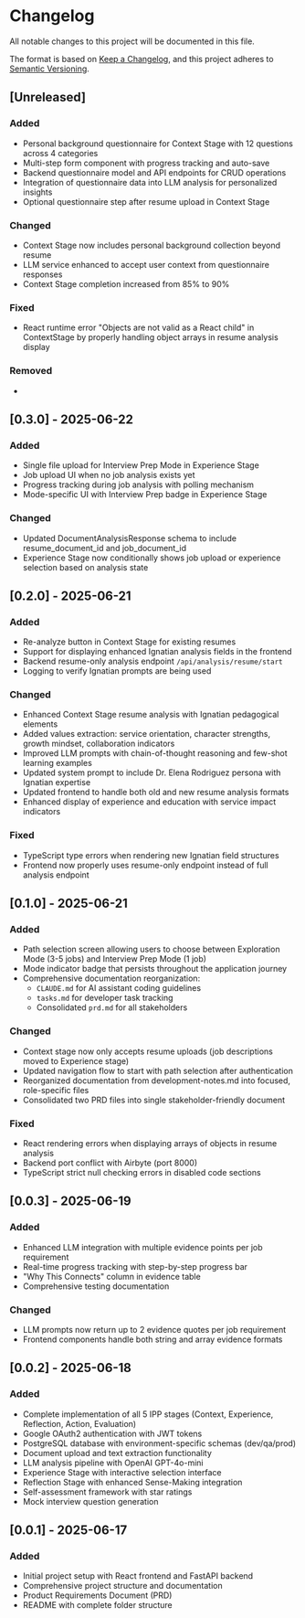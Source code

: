 # Changelog

All notable changes to this project will be documented in this file.

The format is based on [Keep a Changelog](https://keepachangelog.com/en/1.0.0/),
and this project adheres to [Semantic Versioning](https://semver.org/spec/v2.0.0.html).

## [Unreleased]

### Added
- Personal background questionnaire for Context Stage with 12 questions across 4 categories
- Multi-step form component with progress tracking and auto-save
- Backend questionnaire model and API endpoints for CRUD operations
- Integration of questionnaire data into LLM analysis for personalized insights
- Optional questionnaire step after resume upload in Context Stage

### Changed
- Context Stage now includes personal background collection beyond resume
- LLM service enhanced to accept user context from questionnaire responses
- Context Stage completion increased from 85% to 90%

### Fixed
- React runtime error "Objects are not valid as a React child" in ContextStage by properly handling object arrays in resume analysis display

### Removed
- 

## [0.3.0] - 2025-06-22

### Added
- Single file upload for Interview Prep Mode in Experience Stage
- Job upload UI when no job analysis exists yet
- Progress tracking during job analysis with polling mechanism
- Mode-specific UI with Interview Prep badge in Experience Stage

### Changed
- Updated DocumentAnalysisResponse schema to include resume_document_id and job_document_id
- Experience Stage now conditionally shows job upload or experience selection based on analysis state

## [0.2.0] - 2025-06-21

### Added
- Re-analyze button in Context Stage for existing resumes
- Support for displaying enhanced Ignatian analysis fields in the frontend
- Backend resume-only analysis endpoint `/api/analysis/resume/start`
- Logging to verify Ignatian prompts are being used

### Changed
- Enhanced Context Stage resume analysis with Ignatian pedagogical elements
- Added values extraction: service orientation, character strengths, growth mindset, collaboration indicators
- Improved LLM prompts with chain-of-thought reasoning and few-shot learning examples
- Updated system prompt to include Dr. Elena Rodriguez persona with Ignatian expertise
- Updated frontend to handle both old and new resume analysis formats
- Enhanced display of experience and education with service impact indicators

### Fixed
- TypeScript type errors when rendering new Ignatian field structures
- Frontend now properly uses resume-only endpoint instead of full analysis endpoint

## [0.1.0] - 2025-06-21

### Added
- Path selection screen allowing users to choose between Exploration Mode (3-5 jobs) and Interview Prep Mode (1 job)
- Mode indicator badge that persists throughout the application journey
- Comprehensive documentation reorganization:
  - `CLAUDE.md` for AI assistant coding guidelines
  - `tasks.md` for developer task tracking
  - Consolidated `prd.md` for all stakeholders

### Changed
- Context stage now only accepts resume uploads (job descriptions moved to Experience stage)
- Updated navigation flow to start with path selection after authentication
- Reorganized documentation from development-notes.md into focused, role-specific files
- Consolidated two PRD files into single stakeholder-friendly document

### Fixed
- React rendering errors when displaying arrays of objects in resume analysis
- Backend port conflict with Airbyte (port 8000)
- TypeScript strict null checking errors in disabled code sections

## [0.0.3] - 2025-06-19

### Added
- Enhanced LLM integration with multiple evidence points per job requirement  
- Real-time progress tracking with step-by-step progress bar
- "Why This Connects" column in evidence table
- Comprehensive testing documentation

### Changed
- LLM prompts now return up to 2 evidence quotes per job requirement
- Frontend components handle both string and array evidence formats

## [0.0.2] - 2025-06-18

### Added
- Complete implementation of all 5 IPP stages (Context, Experience, Reflection, Action, Evaluation)
- Google OAuth2 authentication with JWT tokens
- PostgreSQL database with environment-specific schemas (dev/qa/prod)
- Document upload and text extraction functionality
- LLM analysis pipeline with OpenAI GPT-4o-mini
- Experience Stage with interactive selection interface
- Reflection Stage with enhanced Sense-Making integration
- Self-assessment framework with star ratings
- Mock interview question generation

## [0.0.1] - 2025-06-17

### Added
- Initial project setup with React frontend and FastAPI backend
- Comprehensive project structure and documentation
- Product Requirements Document (PRD)
- README with complete folder structure
